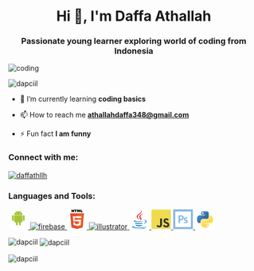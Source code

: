 <h1 align="center">Hi 👋, I'm Daffa Athallah</h1>
<h3 align="center">Passionate young learner exploring world of coding from Indonesia</h3>
<img align="rigth" alt="coding" width="400" src="https://media1.giphy.com/media/qgQUggAC3Pfv687qPC/200.webp?cid=ecf05e47627wnnj2twe0nlpbyp8jlfnd3bbnh2qu9cwwyatw&ep=v1_gifs_search&rid=200.webp&ct=g">

<p align="left"> <img src="https://komarev.com/ghpvc/?username=dapciil&label=Profile%20views&color=0e75b6&style=flat" alt="dapciil" /> </p>

- 🌱 I’m currently learning **coding basics**

- 📫 How to reach me **athallahdaffa348@gmail.com**

- ⚡ Fun fact **I am funny**

<h3 align="left">Connect with me:</h3>
<p align="left">
<a href="https://instagram.com/daffathllh" target="blank"><img align="center" src="https://raw.githubusercontent.com/rahuldkjain/github-profile-readme-generator/master/src/images/icons/Social/instagram.svg" alt="daffathllh" height="30" width="40" /></a>
</p>

<h3 align="left">Languages and Tools:</h3>
<p align="left"> <a href="https://developer.android.com" target="_blank" rel="noreferrer"> <img src="https://raw.githubusercontent.com/devicons/devicon/master/icons/android/android-original-wordmark.svg" alt="android" width="40" height="40"/> </a> <a href="https://firebase.google.com/" target="_blank" rel="noreferrer"> <img src="https://www.vectorlogo.zone/logos/firebase/firebase-icon.svg" alt="firebase" width="40" height="40"/> </a> <a href="https://www.w3.org/html/" target="_blank" rel="noreferrer"> <img src="https://raw.githubusercontent.com/devicons/devicon/master/icons/html5/html5-original-wordmark.svg" alt="html5" width="40" height="40"/> </a> <a href="https://www.adobe.com/in/products/illustrator.html" target="_blank" rel="noreferrer"> <img src="https://www.vectorlogo.zone/logos/adobe_illustrator/adobe_illustrator-icon.svg" alt="illustrator" width="40" height="40"/> </a> <a href="https://www.java.com" target="_blank" rel="noreferrer"> <img src="https://raw.githubusercontent.com/devicons/devicon/master/icons/java/java-original.svg" alt="java" width="40" height="40"/> </a> <a href="https://developer.mozilla.org/en-US/docs/Web/JavaScript" target="_blank" rel="noreferrer"> <img src="https://raw.githubusercontent.com/devicons/devicon/master/icons/javascript/javascript-original.svg" alt="javascript" width="40" height="40"/> </a> <a href="https://www.photoshop.com/en" target="_blank" rel="noreferrer"> <img src="https://raw.githubusercontent.com/devicons/devicon/master/icons/photoshop/photoshop-line.svg" alt="photoshop" width="40" height="40"/> </a> <a href="https://www.python.org" target="_blank" rel="noreferrer"> <img src="https://raw.githubusercontent.com/devicons/devicon/master/icons/python/python-original.svg" alt="python" width="40" height="40"/> </a> </p>

<p><img align="left" src="https://github-readme-stats.vercel.app/api/top-langs?username=dapciil&show_icons=true&locale=en&layout=compact" alt="dapciil" /></p>

<p>&nbsp;<img align="center" src="https://github-readme-stats.vercel.app/api?username=dapciil&show_icons=true&locale=en" alt="dapciil" /></p>

<p><img align="center" src="https://github-readme-streak-stats.herokuapp.com/?user=dapciil&" alt="dapciil" /></p>
